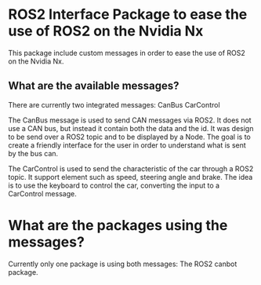 # ROS2 Interface Package to ease the use of ROS2 on the Nvidia Nx

This package include custom messages in order to ease the use of ROS2 on the Nvidia Nx.

## What are the available messages?

There are currently two integrated messages:
    CanBus
    CarControl

The CanBus message is used to send CAN messages via ROS2.
It does not use a CAN bus, but instead it contain both the data and the id.
It was design to be send over a ROS2 topic and to be displayed by a Node.
The goal is to create a friendly interface for the user in order to understand what is sent by the bus can.

The CarControl is used to send the characteristic of the car through a ROS2 topic.
It support element such as speed, steering angle and brake.
The idea is to use the keyboard to control the car, converting the input to a CarControl message.

# What are the packages using the messages?

Currently only one package is using both messages:
The ROS2 canbot package.